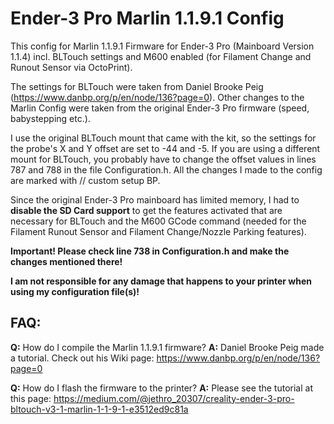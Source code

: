 # Ender-3 Pro Marlin 1.1.9.1 Config
This config for Marlin 1.1.9.1 Firmware for Ender-3 Pro (Mainboard Version 1.1.4) incl. BLTouch settings and M600 enabled (for Filament Change and Runout Sensor via OctoPrint).

The settings for BLTouch were taken from Daniel Brooke Peig (https://www.danbp.org/p/en/node/136?page=0). Other changes to the Marlin Config were taken from the original Ender-3 Pro firmware (speed, babystepping etc.). 

I use the original BLTouch mount that came with the kit, so the settings for the probe's X and Y offset are set to -44 and -5. If you are using a different mount for BLTouch, you probably have to change the offset values in lines 787 and 788 in the file Configuration.h. All the changes I made to the config are marked with // custom setup BP.

Since the original Ender-3 Pro mainboard has limited memory, I had to **disable the SD Card support** to get the features activated that are necessary for BLTouch and the M600 GCode command (needed for the Filament Runout Sensor and Filament Change/Nozzle Parking features).

**Important! Please check line 738 in Configuration.h and make the changes mentioned there!**

**I am not responsible for any damage that happens to your printer when using my configuration file(s)!**

## FAQ:
**Q:**
How do I compile the Marlin 1.1.9.1 firmware?
**A:**
Daniel Brooke Peig made a tutorial. Check out his Wiki page: https://www.danbp.org/p/en/node/136?page=0

**Q:**
How do I flash the firmware to the printer?
**A:**
Please see the tutorial at this page: https://medium.com/@jethro_20307/creality-ender-3-pro-bltouch-v3-1-marlin-1-1-9-1-e3512ed9c81a

